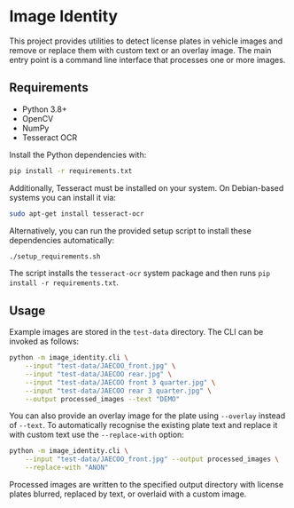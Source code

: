 # Image Identity

This project provides utilities to detect license plates in vehicle images and
remove or replace them with custom text or an overlay image. The main entry
point is a command line interface that processes one or more images.

## Requirements

- Python 3.8+
- OpenCV
- NumPy
- Tesseract OCR

Install the Python dependencies with:

```bash
pip install -r requirements.txt
```
Additionally, Tesseract must be installed on your system. On Debian-based
systems you can install it via:

```bash
sudo apt-get install tesseract-ocr
```

Alternatively, you can run the provided setup script to install these
dependencies automatically:

```bash
./setup_requirements.sh
```
The script installs the `tesseract-ocr` system package and then runs
`pip install -r requirements.txt`.

## Usage


Example images are stored in the `test-data` directory. The CLI can be invoked
as follows:

```bash
python -m image_identity.cli \
    --input "test-data/JAECOO_front.jpg" \
    --input "test-data/JAECOO rear.jpg" \
    --input "test-data/JAECOO front 3 quarter.jpg" \
    --input "test-data/JAECOO rear 3 quarter.jpg" \
    --output processed_images --text "DEMO"
```

You can also provide an overlay image for the plate using `--overlay` instead of
`--text`.
To automatically recognise the existing plate text and replace it with custom text
use the `--replace-with` option:

```bash
python -m image_identity.cli \
    --input "test-data/JAECOO_front.jpg" --output processed_images \
    --replace-with "ANON"
```

Processed images are written to the specified output directory with license
plates blurred, replaced by text, or overlaid with a custom image.

